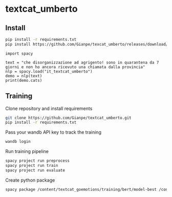 # textcat_umberto


## Install


```bash
pip install -r requirements.txt
pip install https://github.com/Gianpe/texcat_umberto/releases/download/v0.0.2/it_textcat_umberto-0.0.2-py3-none-any.whl
```


```{python}
import spacy

text = "che disorganizzazione ad agrigento! sono in quarantena da 7 giorni e non ho ancora ricevuto una chiamata dalla provincia"
nlp = spacy.load("it_textcat_umberto")
demo = nlp(text)
print(demo.cats)
```

## Training

Clone repository and install requirements
```bash
git clone https://github.com/Gianpe/textcat_umberto.git
pip install -r requirements.txt
```

Pass your wandb API key to track the training
```bash
wandb login
```

Run training pipeline
```bash
spacy project run preprocess
spacy project run train
spacy project run evaluate
```

Create python package
```bash
spacy package /content/textcat_goemotions/training/bert/model-best /content/textcat_goemotions/packages/ --name textcat_umberto --force --version 0.0.2 --build wheel
```

